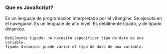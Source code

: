 ### Que es JavaScript?

Es un lenguaje de programacion interpretado por el v8engine.
Se ejecuta en el navegador.
Es un lenguaje de alto nivel.
Es debilmente tipado, y de tipado dinamico.

    Debilmente tipado: no necesito especificar tipo de dato de una variable.
    Tipado dinamico: puede variar el tipo de dato de una variable.
